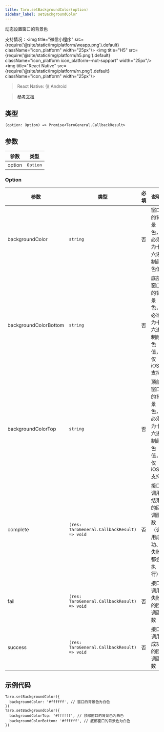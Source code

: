 ```yaml
---
title: Taro.setBackgroundColor(option)
sidebar_label: setBackgroundColor
---
```


动态设置窗口的背景色

支持情况：<img title="微信小程序" src={require('@site/static/img/platform/weapp.png').default} className="icon_platform" width="25px"/> <img title="H5" src={require('@site/static/img/platform/h5.png').default} className="icon_platform icon_platform--not-support" width="25px"/> <img title="React Native" src={require('@site/static/img/platform/rn.png').default} className="icon_platform" width="25px"/>

> React Native: 仅 Android

> [参考文档](https://developers.weixin.qq.com/miniprogram/dev/api/ui/background/wx.setBackgroundColor.html)

## 类型

```tsx
(option: Option) => Promise<TaroGeneral.CallbackResult>
```

## 参数

| 参数 | 类型 |
| --- | --- |
| option | `Option` |

### Option

| 参数 | 类型 | 必填 | 说明 |
| --- | --- | :---: | --- |
| backgroundColor | `string` | 否 | 窗口的背景色，必须为十六进制颜色值 |
| backgroundColorBottom | `string` | 否 | 底部窗口的背景色，必须为十六进制颜色值，仅 iOS 支持 |
| backgroundColorTop | `string` | 否 | 顶部窗口的背景色，必须为十六进制颜色值，仅 iOS 支持 |
| complete | `(res: TaroGeneral.CallbackResult) => void` | 否 | 接口调用结束的回调函数（调用成功、失败都会执行） |
| fail | `(res: TaroGeneral.CallbackResult) => void` | 否 | 接口调用失败的回调函数 |
| success | `(res: TaroGeneral.CallbackResult) => void` | 否 | 接口调用成功的回调函数 |

## 示例代码

```tsx
Taro.setBackgroundColor({
  backgroundColor: '#ffffff', // 窗口的背景色为白色
})
Taro.setBackgroundColor({
  backgroundColorTop: '#ffffff', // 顶部窗口的背景色为白色
  backgroundColorBottom: '#ffffff', // 底部窗口的背景色为白色
})
```
